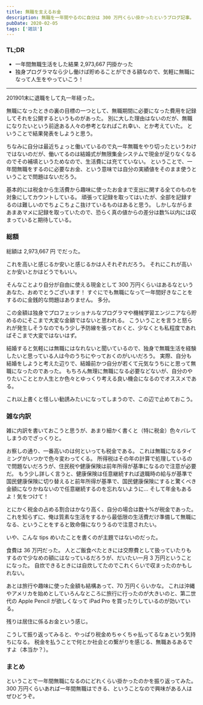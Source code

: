 ```yaml
---
title: 無職を支えるお金
description: 無職を一年間やるのに自分は 300 万円くらい掛かったというブログ記事。
pubDate: 2020-02-05
tags: ['雑談']
---
```


### TL;DR
- 一年間無職生活をした結果 2,973,667 円掛かった
- 独身プログラマなら少し働けば貯めることができる額なので、気軽に無職になって人生をやっていこう！
---

201901末に退職をして丸一年経った。

無職になったときの裏の目標の一つとして、無職期間に必要になった費用を記録してそれを公開するというものがあった。
別に大した理由はないのだが、無職になりたいという前途ある人々の参考となればこれ幸い、とか考えていた。
ということで結果発表をしようと思う。

ちなみに自分は最近ちょっと働いているので丸一年無職をやり切ったというわけではないのだが、働いてるのは結婚式が無限集金システムで現金が足りなくなるのでその補填というためなので、生活費には充てていない。
ということで、一年間無職をするのに必要なお金、という意味では自分の実績値をそのまま使うということで問題はないだろう。

基本的には税金から生活費から趣味に使ったお金まで支出に関する全てのものを対象にしてカウントしている。
頑張って記録を取ってはいたが、全部を記録するのは難しいのでちょこちょこ抜けているものはあると思う。
しかしながらまあまあマメに記録を取っていたので、恐らく真の値からの差分は数%以内には収まっていると期待している。

### 総額
総額は 2,973,667 円 でだった。

これを高いと感じるか安いと感じるかは人それぞれだろう。
それにこれが高いとか安いとかはどうでもいい。

そんなことより自分が自由に使える現金として 300 万円くらいはあるなというあなた、おめでとうございます！
すぐにでも無職になって一年間好きなことをするのに金銭的な問題はありません。
多分。

この金額は独身でプロフェッショナルなプログラマや機械学習エンジニアなら貯めるのにそこまで大変な金額ではないと思われる。
こういうことを言うと怒られが発生しそうなのでもう少し予防線を張っておくと、少なくとも私程度であればそこまで大変ではないはず。

結婚すると気軽には無職にはなれないと聞いているので、独身で無職生活を経験したいと思っている人は今のうちにやっておくのがいいだろう。
実際、自分も結婚をしようと考えた辺りで、結婚前かつ自分が若くて元気なうちにと思って無職になったのであった。
もちろん無理に無職になる必要などないが、自分のやりたいこととか人生とか色々とゆっくり考える良い機会になるのでオススメである。

これ以上書くと怪しい勧誘みたいになってしまうので、この辺で止めておこう。

### 雑な内訳
雑に内訳を書いておこうと思うが、あまり細かく書くと（特に税金）色々バレてしまうのでざっくりと。

お察しの通り、一番高いのは何といっても税金である。
これは無職になるタイミングがいつかで色々変わってくる。
所得税はその年の計算で処理しているので問題ないだろうが、住民税や健康保険は前年所得が基準になるので注意が必要だ。
もう少し詳しく言うと、健康保険は任意継続すれば退職時の給与が基準で国民健康保険に切り替えると前年所得が基準で、国民健康保険にすると驚くべき金額になりかねないので任意継続するのを忘れないように...
そして年金もあるよ！気をつけて！

とにかく税金の占める割合はかなり高く、自分の場合は数十%が税金であった。
これを知らずに、俺は質素な生活をするから最低限の生活費だけ準備して無職になる、ということをすると致命傷になりうるので注意されたい。

いや、こんな tips めいたことを書くのが主題ではないのだった。

食費は 36 万円だった。
人とご飯食べたときには交際費として扱っていたりもするので少なめの額にはなっているだろうが、だいたい一月 3 万円ということになった。
自炊できるときには自炊してたのでこれくらいで収まったのかもしれない。

あとは旅行や趣味に使った金額も結構あって、70 万円くらいかな。
これは沖縄やアメリカを始めとしていろんなところに旅行に行ったのが大きいのと、第二世代の Apple Pencil が欲しくなって iPad Pro を買ったりしているのが効いている。

残りは居住に係るお金という感じ。

こうして振り返ってみると、やっぱり税金めちゃくちゃ払ってるなぁという気持ちになる。
税金を払うことで何とか社会との繋がりを感じる、無職あるあるですよ（本当か？）。

### まとめ
ということで一年間無職になるのにどれくらい掛かったのかを振り返ってみた。
300 万円くらいあれば一年間無職はできる、ということなので興味がある人はぜひどうぞ。
